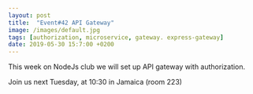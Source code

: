 ```yaml
---
layout: post
title:  "Event#42 API Gateway"
image: /images/default.jpg
tags: [authorization, microservice, gateway. express-gateway]
date: 2019-05-30 15:7:00 +0200
---
```


This week on NodeJs club we will set up API gateway with authorization.[]()

Join us next Tuesday, at 10:30 in Jamaica (room 223)